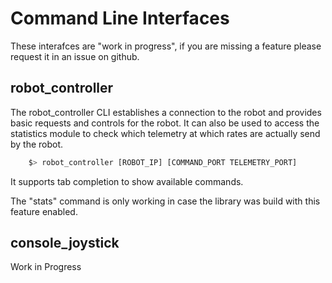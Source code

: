 # Command Line Interfaces

These interafces are "work in progress", if you are missing a feature please request it in an issue on github.

## robot_controller

The robot_controller CLI establishes a connection to the robot and provides basic requests and controls for the robot.
It can also be used to access the statistics module to check which telemetry at which rates are actually send by the robot.

```bash
    $> robot_controller [ROBOT_IP] [COMMAND_PORT TELEMETRY_PORT]
```

It supports tab completion to show available commands.

The "stats" command is only working in case the library was build with this feature enabled.


## console_joystick

Work in Progress

